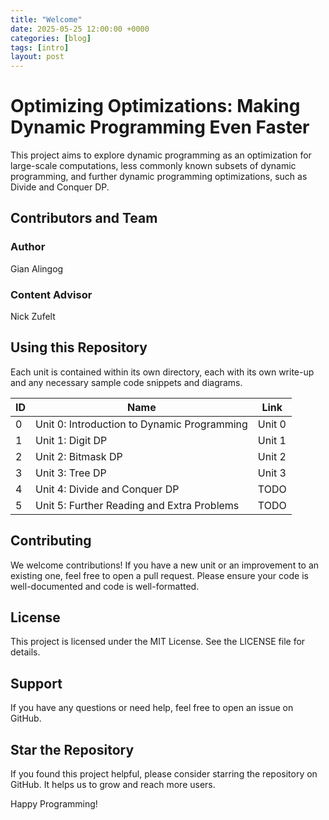 ```yaml
---
title: "Welcome"
date: 2025-05-25 12:00:00 +0000
categories: [blog]
tags: [intro]
layout: post
---
```


# Optimizing Optimizations: Making Dynamic Programming Even Faster
This project aims to explore dynamic programming as an optimization for large-scale computations, less commonly known subsets of dynamic programming, and further dynamic programming optimizations, such as Divide and Conquer DP.

## Contributors and Team
### Author
Gian Alingog

### Content Advisor
Nick Zufelt

## Using this Repository
Each unit is contained within its own directory, each with its own write-up and any necessary sample code snippets and diagrams.

| ID | Name                                        | Link                       |
|----|---------------------------------------------|----------------------------|
| 0  | Unit 0: Introduction to Dynamic Programming | Unit 0 |
| 1  | Unit 1: Digit DP                            | Unit 1 |
| 2  | Unit 2: Bitmask DP                          | Unit 2 |
| 3  | Unit 3: Tree DP                             | Unit 3 |
| 4  | Unit 4: Divide and Conquer DP               | TODO                       |
| 5  | Unit 5: Further Reading and Extra Problems  | TODO                       |

## Contributing
We welcome contributions! If you have a new unit or an improvement to an existing one, feel free to open a pull request. Please ensure your code is well-documented and code is well-formatted.

## License
This project is licensed under the MIT License. See the LICENSE file for details.

## Support
If you have any questions or need help, feel free to open an issue on GitHub.

## Star the Repository
If you found this project helpful, please consider starring the repository on GitHub. It helps us to grow and reach more users.

Happy Programming!